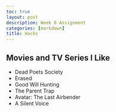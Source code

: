 ```yaml
---
toc: true
layout: post
description: Week 0 Assignment
categories: [markdown]
title: Hacks
---
```


## Movies and TV Series I Like

- Dead Poets Society
- Erased
- Good Will Hunting
- The Parent Trap
- Avatar: The Last Airbender
- A Silent Voice
